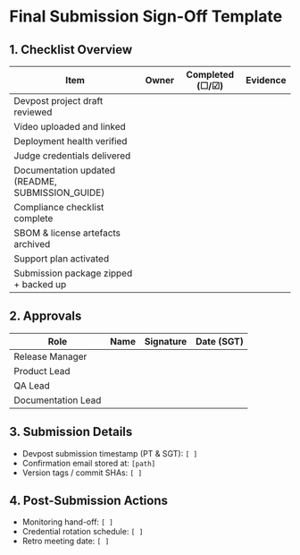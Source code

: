 # Final Submission Sign-Off Template

## 1. Checklist Overview
| Item | Owner | Completed (☐/☑) | Evidence |
| --- | --- | --- | --- |
| Devpost project draft reviewed |  |  |  |
| Video uploaded and linked |  |  |  |
| Deployment health verified |  |  |  |
| Judge credentials delivered |  |  |  |
| Documentation updated (README, SUBMISSION_GUIDE) |  |  |  |
| Compliance checklist complete |  |  |  |
| SBOM & license artefacts archived |  |  |  |
| Support plan activated |  |  |  |
| Submission package zipped + backed up |  |  |  |

## 2. Approvals
| Role | Name | Signature | Date (SGT) |
| --- | --- | --- | --- |
| Release Manager |  |  |  |
| Product Lead |  |  |  |
| QA Lead |  |  |  |
| Documentation Lead |  |  |  |

## 3. Submission Details
- Devpost submission timestamp (PT & SGT): `[ ]`
- Confirmation email stored at: `[path]`
- Version tags / commit SHAs: `[ ]`

## 4. Post-Submission Actions
- Monitoring hand-off: `[ ]`
- Credential rotation schedule: `[ ]`
- Retro meeting date: `[ ]`


